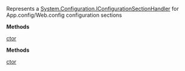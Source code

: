 Represents a [System.Configuration.IConfigurationSectionHandler](System.Configuration.IConfigurationSectionHandler) for App.config/Web.config configuration sections

**Methods**

[ctor](Bifrost.Configuration.BifrostConfigHandler.ctor)


**Methods**

[ctor](Bifrost.Configuration.BifrostConfigHandler.ctor)
